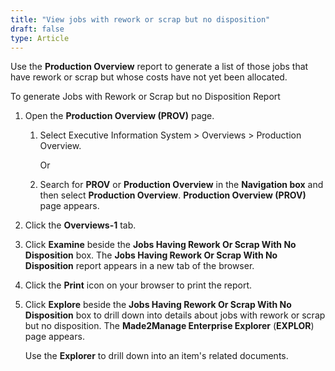 ```yaml
---
title: "View jobs with rework or scrap but no disposition"
draft: false
type: Article
---
```


Use the **Production Overview** report to generate a list of those jobs that have rework or scrap but whose costs have not yet been allocated.

To generate Jobs with Rework or Scrap but no Disposition Report

1.  Open the **Production Overview (PROV)** page.

    1. Select Executive Information System > Overviews > Production Overview.

        Or

    1.  Search for **PROV** or **Production Overview** in the **Navigation box** and then select **Production Overview**. **Production Overview (PROV)** page appears.

2.  Click the **Overviews-1** tab.
3.  Click **Examine** beside the **Jobs Having Rework Or Scrap With No Disposition** box.
The **Jobs Having Rework Or Scrap With No Disposition** report appears in a new tab of the browser.

4.  Click the **Print** icon on your browser to print the report.
5.  Click **Explore** beside the **Jobs Having Rework Or Scrap With No Disposition** box to drill down into details about jobs with rework or scrap but no disposition.
The **Made2Manage Enterprise Explorer** (**EXPLOR**) page appears.

    Use the **Explorer** to drill down into an item's related documents. 
